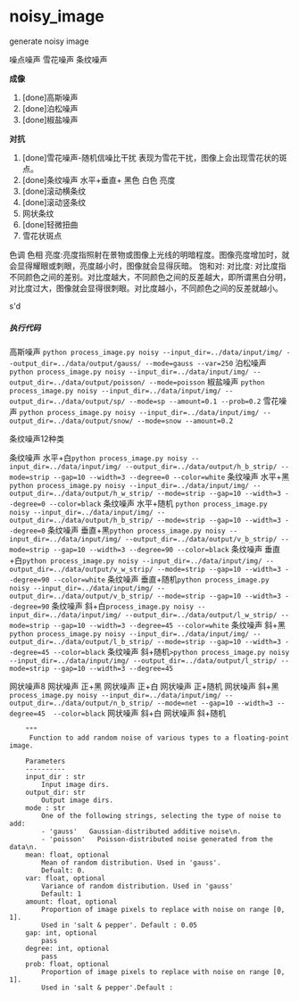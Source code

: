 # noisy_image
generate noisy image

噪点噪声
雪花噪声
条纹噪声

**成像**
1. [done]高斯噪声
2. [done]泊松噪声
3. [done]椒盐噪声


**对抗**
1. [done]雪花噪声-随机信噪比干扰 表现为雪花干扰，图像上会出现雪花状的斑点。
2. [done]条纹噪声 水平+垂直+ 黑色 白色 亮度 
4. [done]滚动横条纹
5. [done]滚动竖条纹
6. 网状条纹
7. [done]轻微扭曲
8. 雪花状斑点

色调
色相
亮度:亮度指照射在景物或图像上光线的明暗程度。图像亮度增加时，就会显得耀眼或刺眼，亮度越小时，图像就会显得灰暗。
饱和对:
对比度: 对比度指不同颜色之间的差别。对比度越大，不同颜色之间的反差越大，即所谓黑白分明，对比度过大，图像就会显得很刺眼。对比度越小，不同颜色之间的反差就越小。

s'd
##### 执行代码

高斯噪声 `python process_image.py noisy --input_dir=../data/input/img/ --output_dir=../data/output/gauss/ --mode=gauss --var=250`
泊松噪声 `python process_image.py noisy --input_dir=../data/input/img/ --output_dir=../data/output/poisson/ --mode=poisson`
椒盐噪声 `python process_image.py noisy --input_dir=../data/input/img/ --output_dir=../data/output/sp/ --mode=sp --amount=0.1 --prob=0.2`
雪花噪声 `python process_image.py noisy --input_dir=../data/input/img/ --output_dir=../data/output/snow/ --mode=snow --amount=0.2`

条纹噪声12种类

条纹噪声 水平+白`python process_image.py noisy --input_dir=../data/input/img/ --output_dir=../data/output/h_b_strip/ --mode=strip --gap=10 --width=3 --degree=0 --color=white`
条纹噪声 水平+黑 `python process_image.py noisy --input_dir=../data/input/img/ --output_dir=../data/output/h_w_strip/ --mode=strip --gap=10 --width=3 --degree=0 --color=black`
条纹噪声 水平+随机 `python process_image.py noisy --input_dir=../data/input/img/ --output_dir=../data/output/h_b_strip/ --mode=strip --gap=10 --width=3 --degree=0`
条纹噪声 垂直+黑`python process_image.py noisy --input_dir=../data/input/img/ --output_dir=../data/output/v_b_strip/ --mode=strip --gap=10 --width=3 --degree=90 --color=black`
条纹噪声 垂直+白`python process_image.py noisy --input_dir=../data/input/img/ --output_dir=../data/output/v_w_strip/ --mode=strip --gap=10 --width=3 --degree=90 --color=white`
条纹噪声 垂直+随机`python process_image.py noisy --input_dir=../data/input/img/ --output_dir=../data/output/v_b_strip/ --mode=strip --gap=10 --width=3 --degree=90`
条纹噪声 斜+白`process_image.py noisy --input_dir=../data/input/img/ --output_dir=../data/output/l_w_strip/ --mode=strip --gap=10 --width=3 --degree=45 --color=white`
条纹噪声 斜+黑`python process_image.py noisy --input_dir=../data/input/img/ --output_dir=../data/output/l_b_strip/ --mode=strip --gap=10 --width=3 --degree=45 --color=black`
条纹噪声 斜+随机`>python process_image.py noisy --input_dir=../data/input/img/ --output_dir=../data/output/l_strip/ --mode=strip --gap=10 --width=3 --degree=45`

网状噪声8
网状噪声 正+黑
网状噪声 正+白
网状噪声 正+随机
网状噪声 斜+黑 `process_image.py noisy --input_dir=../data/input/img/ --output_dir=../data/output/n_b_strip/ --mode=net --gap=10 --width=3 --degree=45  --color=black`
网状噪声 斜+白
网状噪声 斜+随机


```shell script
    """
     Function to add random noise of various types to a floating-point image.

    Parameters
    ----------
    input_dir : str
        Input image dirs.
    output_dir: str
        Output image dirs.
    mode : str
        One of the following strings, selecting the type of noise to add:
        - 'gauss'   Gaussian-distributed additive noise\n.
        - 'poisson'   Poisson-distributed noise generated from the data\n.
    mean: float, optional
        Mean of random distribution. Used in 'gauss'.
        Defualt: 0.
    var: float, optional
        Variance of random distribution. Used in 'gauss'
        Default: 1
    amount: float, optional
        Proportion of image pixels to replace with noise on range [0, 1].
        Used in 'salt & pepper'. Default : 0.05
    gap: int, optional
        pass
    degree: int, optional
        pass
    prob: float, optional
        Proportion of image pixels to replace with noise on range [0, 1].
        Used in 'salt & pepper'.Default :
```